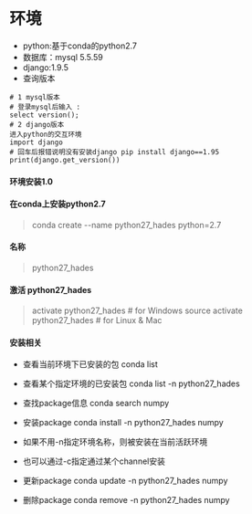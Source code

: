 # 环境
- python:基于conda的python2.7
- 数据库：mysql 5.5.59
- django:1.9.5
- 查询版本
```
# 1 mysql版本
# 登录mysql后输入 :
select version();
# 2 django版本
进入python的交互环境
import django
# 回车后报错说明没有安装django pip install django==1.95
print(django.get_version())
```

#### 环境安装1.0
#### 在conda上安装python2.7
> conda create --name python27_hades python=2.7
#### 名称

> python27_hades
#### 激活 python27_hades

> activate python27_hades # for Windows
> source activate python27_hades # for Linux & Mac

#### 安装相关
-  查看当前环境下已安装的包
conda list

-  查看某个指定环境的已安装包
conda list -n python27_hades

-  查找package信息
conda search numpy

- 安装package
conda install -n python27_hades numpy
- 如果不用-n指定环境名称，则被安装在当前活跃环境
-  也可以通过-c指定通过某个channel安装

-  更新package
conda update -n python27_hades numpy

-  删除package
conda remove -n python27_hades numpy

